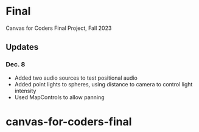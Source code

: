 # Final

Canvas for Coders Final Project, Fall 2023

## Updates
### Dec. 8
* Added two audio sources to test positional audio
* Added point lights to spheres, using distance to camera to control light intensity
* Used MapControls to allow panning
# canvas-for-coders-final
